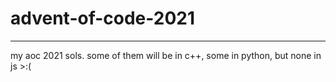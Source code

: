 # advent-of-code-2021
---

my aoc 2021 sols. some of them will be in c++, some in python, but none in js >:(
